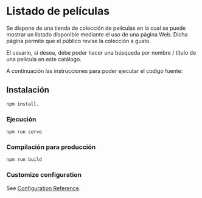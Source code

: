 # Listado de películas

Se dispone de una tienda de colección de películas en la cual se puede mostrar un listado
disponible mediante el uso de una página Web. Dicha página permite que el público revise la
colección a gusto. 

El usuario, si desea, debe poder hacer una búsqueda por nombre / título de
una película en este catálogo.

A continuación las instrucciones para poder ejecutar el codigo fuente: 

## Instalación
```
npm install.
```

### Ejecución
```
npm run serve
```

### Compilación para producción
```
npm run build
```
 

### Customize configuration
See [Configuration Reference](https://cli.vuejs.org/config/).
